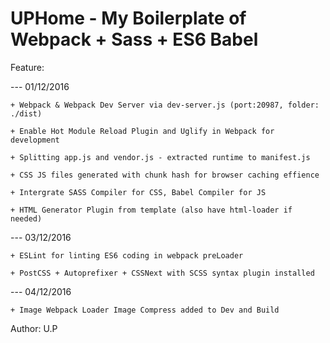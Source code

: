 # UPHome - My Boilerplate of Webpack + Sass + ES6 Babel

Feature:

--- 01/12/2016

    + Webpack & Webpack Dev Server via dev-server.js (port:20987, folder: ./dist)

    + Enable Hot Module Reload Plugin and Uglify in Webpack for development

    + Splitting app.js and vendor.js - extracted runtime to manifest.js

    + CSS JS files generated with chunk hash for browser caching effience

    + Intergrate SASS Compiler for CSS, Babel Compiler for JS

    + HTML Generator Plugin from template (also have html-loader if needed)

--- 03/12/2016

    + ESLint for linting ES6 coding in webpack preLoader

    + PostCSS + Autoprefixer + CSSNext with SCSS syntax plugin installed

--- 04/12/2016

    + Image Webpack Loader Image Compress added to Dev and Build

Author: U.P